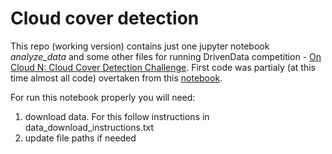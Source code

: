 # Cloud cover detection
This repo (working version) contains just one jupyter notebook *analyze_data* and some other files for running DrivenData competition - [On Cloud N: Cloud Cover Detection Challenge](https://www.drivendata.org/competitions/83/cloud-cover/page/396/). First code was partialy (at this time almost all code) overtaken from this [notebook](https://www.drivendata.co/blog/cloud-cover-benchmark/).

For run this notebook properly you will need:

1) download data. For this follow instructions in data_download_instructions.txt
2) update file paths if needed

